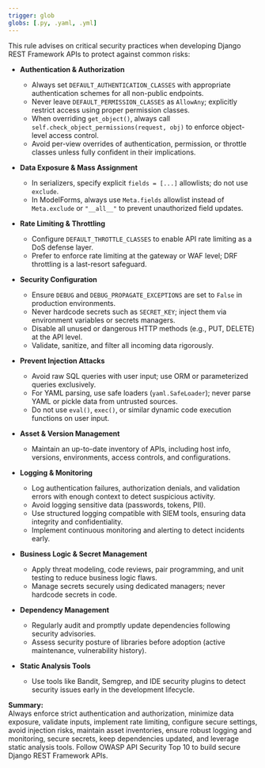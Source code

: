 ```yaml
---
trigger: glob
globs: [.py, .yaml, .yml]
---
```



This rule advises on critical security practices when developing Django REST Framework APIs to protect against common risks:

- **Authentication & Authorization**  
  - Always set `DEFAULT_AUTHENTICATION_CLASSES` with appropriate authentication schemes for all non-public endpoints.  
  - Never leave `DEFAULT_PERMISSION_CLASSES` as `AllowAny`; explicitly restrict access using proper permission classes.  
  - When overriding `get_object()`, always call `self.check_object_permissions(request, obj)` to enforce object-level access control.  
  - Avoid per-view overrides of authentication, permission, or throttle classes unless fully confident in their implications.

- **Data Exposure & Mass Assignment**  
  - In serializers, specify explicit `fields = [...]` allowlists; do not use `exclude`.  
  - In ModelForms, always use `Meta.fields` allowlist instead of `Meta.exclude` or `"__all__"` to prevent unauthorized field updates.

- **Rate Limiting & Throttling**  
  - Configure `DEFAULT_THROTTLE_CLASSES` to enable API rate limiting as a DoS defense layer.  
  - Prefer to enforce rate limiting at the gateway or WAF level; DRF throttling is a last-resort safeguard.

- **Security Configuration**  
  - Ensure `DEBUG` and `DEBUG_PROPAGATE_EXCEPTIONS` are set to `False` in production environments.  
  - Never hardcode secrets such as `SECRET_KEY`; inject them via environment variables or secrets managers.  
  - Disable all unused or dangerous HTTP methods (e.g., PUT, DELETE) at the API level.  
  - Validate, sanitize, and filter all incoming data rigorously.

- **Prevent Injection Attacks**  
  - Avoid raw SQL queries with user input; use ORM or parameterized queries exclusively.  
  - For YAML parsing, use safe loaders (`yaml.SafeLoader`); never parse YAML or pickle data from untrusted sources.  
  - Do not use `eval()`, `exec()`, or similar dynamic code execution functions on user input.

- **Asset & Version Management**  
  - Maintain an up-to-date inventory of APIs, including host info, versions, environments, access controls, and configurations.

- **Logging & Monitoring**  
  - Log authentication failures, authorization denials, and validation errors with enough context to detect suspicious activity.  
  - Avoid logging sensitive data (passwords, tokens, PII).  
  - Use structured logging compatible with SIEM tools, ensuring data integrity and confidentiality.  
  - Implement continuous monitoring and alerting to detect incidents early.

- **Business Logic & Secret Management**  
  - Apply threat modeling, code reviews, pair programming, and unit testing to reduce business logic flaws.  
  - Manage secrets securely using dedicated managers; never hardcode secrets in code.

- **Dependency Management**  
  - Regularly audit and promptly update dependencies following security advisories.  
  - Assess security posture of libraries before adoption (active maintenance, vulnerability history).

- **Static Analysis Tools**  
  - Use tools like Bandit, Semgrep, and IDE security plugins to detect security issues early in the development lifecycle.

**Summary:**  
Always enforce strict authentication and authorization, minimize data exposure, validate inputs, implement rate limiting, configure secure settings, avoid injection risks, maintain asset inventories, ensure robust logging and monitoring, secure secrets, keep dependencies updated, and leverage static analysis tools. Follow OWASP API Security Top 10 to build secure Django REST Framework APIs.
```